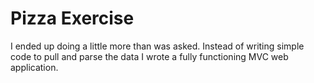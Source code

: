 Pizza Exercise
=======

I ended up doing a little more than was asked. 
Instead of writing simple code to pull and parse the data I wrote a fully functioning MVC web application.
